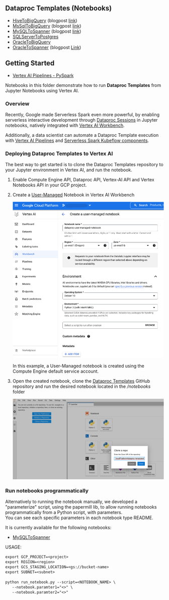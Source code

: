 ## Dataproc Templates (Notebooks)

* [HiveToBigQuery](/notebooks/hive2bq#dataproc-template-to-migrate-hive-tables-to-bigquery-using-jupyter-notebooks) (blogpost [link](https://medium.com/google-cloud/hive-to-bigquery-move-data-efficiently-using-gcp-dataproc-serverless-ee30d35aaf03))
* [MsSqlToBigQuery](/notebooks/mssql2bq#jupyter-notebook-solution-for-migrating-mssql-sql-server-to-bigquery-dwh-using-dataproc-templates) (blogpost [link](https://medium.com/google-cloud/mssql-to-bigquery-migrate-efficiently-using-vertex-ai-notebook-and-gcp-dataproc-serverless-98358943568a))
* [MySQLToSpanner](/notebooks/mysql2spanner#jupyter-notebook-solution-for-migrating-mysql-database-to-cloud-spanner-using-dataproc-templates) (blogpost [link](https://medium.com/google-cloud/mysql-to-cloud-spanner-migrate-mysql-database-to-cloud-spanner-using-vertex-ai-notebooks-and-gcp-ad7d2ed8a317))
* [SQLServerToPostgres](/notebooks/mssql2postgresql#jupyter-notebook-solution-for-migrating-mssql-sql-server-to-postgres-database-using-dataproc-templates)
* [OracleToBigQuery](/notebooks/oracle2bq#jupyter-notebook-solution-for-migrating-oracle-database-to-bigquery-using-dataproc-templates)
* [OracleToSpanner](/notebooks/oracle2spanner#jupyter-notebook-solution-for-migrating-oracle-database-to-cloud-spanner-using-dataproc-templates) (blogpost [Link](https://medium.com/@surjitsh/oracle-to-cloud-spanner-migrate-oracle-database-to-cloud-spanner-using-vertex-ai-notebooks-and-gcp-49152ce7f4e8))

## Getting Started

* [Vertex AI Pipelines - PySpark](generic_notebook/vertex_pipeline_pyspark.ipynb)

Notebooks in this folder demonstrate how to run **Dataproc Templates** from Jupyter Notebooks using Vertex AI. 

### Overview

Recently, Google made Serverless Spark even more powerful, by enabling serverless interactive development through [Dataproc Sessions](https://cloud.google.com/blog/products/data-analytics/making-serverless-spark-even-more-powerful) in Jupyter notebooks, natively integrated with [Vertex AI Workbench](https://cloud.google.com/vertex-ai-workbench).  

Additionally, a data scientist can automate a Dataproc Template execution with [Vertex AI Pipelines](https://cloud.google.com/vertex-ai/docs/pipelines/introduction) and [Serverless Spark Kubeflow components](https://cloud.google.com/blog/topics/developers-practitioners/announcing-serverless-spark-components-vertex-ai-pipelines).  

### Deploying Dataproc Templates to Vertex AI

The best way to get started is to clone the Dataproc Templates repository to your Jupyter environment in Vertex AI, and run the notebook.  

1) Enable Compute Engine API, Dataproc API, Vertex-AI API and Vertex Notebooks API in your GCP project.
2) Create a [User-Managed](https://cloud.google.com/vertex-ai/docs/workbench/user-managed/introduction) 
Notebook in Vertex AI Workbench

   ![workbench](generic_notebook/images/create_notebook.png)
 
   In this example, a User-Managed notebook is created using the Compute Engine default service account.

3) Open the created notebook, clone the [Dataproc Templates](https://github.com/GoogleCloudPlatform/dataproc-templates) 
GitHub repository and run the desired notebook located in the */notebooks* folder


   ![clone](generic_notebook/images/clone_repository.png)

### Run notebooks programmatically

Alternatively to running the notebook manually, we developed a "parameterize" script, using the papermill lib, to allow running notebooks programmatically from a Python script, with parameters.  
You can see each specific parameters in each notebook type README.  

It is currently available for the following notebooks:
* [MySQLToSpanner](/notebooks/mysql2spanner#jupyter-notebook-solution-for-migrating-mysql-database-to-cloud-spanner-using-dataproc-templates)

USAGE:  
```
export GCP_PROJECT=<project>
export REGION=<region>
export GCS_STAGING_LOCATION=<gs://bucket-name>
export SUBNET=<subnet>

python run_notebook.py --script=<NOTEBOOK_NAME> \
   --notebook.paramter1="<>" \
   --notebook.paramter2="<>"
```